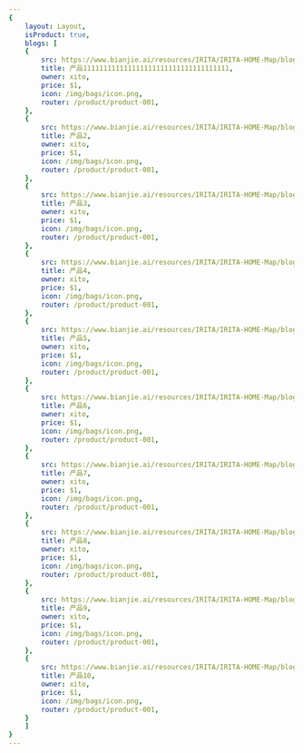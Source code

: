 ```yaml
---
{
    layout: Layout,
    isProduct: true,
    blogs: [
    {
        src: https://www.bianjie.ai/resources/IRITA/IRITA-HOME-Map/blog0/shoutu6.png,
        title: 产品111111111111111111111111111111111111,
        owner: xito,
        price: $1,
        icon: /img/bags/icon.png,
        router: /product/product-001,
    },
    {
        src: https://www.bianjie.ai/resources/IRITA/IRITA-HOME-Map/blog0/shoutu6.png,
        title: 产品2,
        owner: xito,
        price: $1,
        icon: /img/bags/icon.png,
        router: /product/product-001,
    },
    {
        src: https://www.bianjie.ai/resources/IRITA/IRITA-HOME-Map/blog0/shoutu6.png,
        title: 产品3,
        owner: xito,
        price: $1,
        icon: /img/bags/icon.png,
        router: /product/product-001,  
    },
    {
        src: https://www.bianjie.ai/resources/IRITA/IRITA-HOME-Map/blog0/shoutu6.png,
        title: 产品4,
        owner: xito,
        price: $1,
        icon: /img/bags/icon.png,
        router: /product/product-001,
    },
    {
        src: https://www.bianjie.ai/resources/IRITA/IRITA-HOME-Map/blog0/shoutu6.png,
        title: 产品5,
        owner: xito,
        price: $1,
        icon: /img/bags/icon.png,
        router: /product/product-001,
    },
    {
        src: https://www.bianjie.ai/resources/IRITA/IRITA-HOME-Map/blog0/shoutu6.png,
        title: 产品6,
        owner: xito,
        price: $1,
        icon: /img/bags/icon.png,
        router: /product/product-001,
    },
    {
        src: https://www.bianjie.ai/resources/IRITA/IRITA-HOME-Map/blog0/shoutu6.png,
        title: 产品7,
        owner: xito,
        price: $1,
        icon: /img/bags/icon.png,
        router: /product/product-001,
    },
    {
        src: https://www.bianjie.ai/resources/IRITA/IRITA-HOME-Map/blog0/shoutu6.png,
        title: 产品8,
        owner: xito,
        price: $1,
        icon: /img/bags/icon.png,
        router: /product/product-001,
    },
    {
        src: https://www.bianjie.ai/resources/IRITA/IRITA-HOME-Map/blog0/shoutu6.png,
        title: 产品9,
        owner: xito,
        price: $1,
        icon: /img/bags/icon.png,
        router: /product/product-001,
    },
    {
        src: https://www.bianjie.ai/resources/IRITA/IRITA-HOME-Map/blog0/shoutu6.png,
        title: 产品10,
        owner: xito,
        price: $1,
        icon: /img/bags/icon.png,
        router: /product/product-001,
    }
    ]
}
---
```

